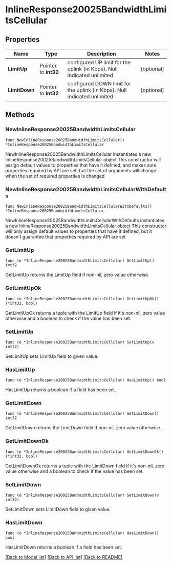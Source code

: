 # InlineResponse20025BandwidthLimitsCellular

## Properties

Name | Type | Description | Notes
------------ | ------------- | ------------- | -------------
**LimitUp** | Pointer to **int32** | configured UP limit for the uplink (in Kbps).  Null indicated unlimited | [optional] 
**LimitDown** | Pointer to **int32** | configured DOWN limit for the uplink (in Kbps).  Null indicated unlimited | [optional] 

## Methods

### NewInlineResponse20025BandwidthLimitsCellular

`func NewInlineResponse20025BandwidthLimitsCellular() *InlineResponse20025BandwidthLimitsCellular`

NewInlineResponse20025BandwidthLimitsCellular instantiates a new InlineResponse20025BandwidthLimitsCellular object
This constructor will assign default values to properties that have it defined,
and makes sure properties required by API are set, but the set of arguments
will change when the set of required properties is changed

### NewInlineResponse20025BandwidthLimitsCellularWithDefaults

`func NewInlineResponse20025BandwidthLimitsCellularWithDefaults() *InlineResponse20025BandwidthLimitsCellular`

NewInlineResponse20025BandwidthLimitsCellularWithDefaults instantiates a new InlineResponse20025BandwidthLimitsCellular object
This constructor will only assign default values to properties that have it defined,
but it doesn't guarantee that properties required by API are set

### GetLimitUp

`func (o *InlineResponse20025BandwidthLimitsCellular) GetLimitUp() int32`

GetLimitUp returns the LimitUp field if non-nil, zero value otherwise.

### GetLimitUpOk

`func (o *InlineResponse20025BandwidthLimitsCellular) GetLimitUpOk() (*int32, bool)`

GetLimitUpOk returns a tuple with the LimitUp field if it's non-nil, zero value otherwise
and a boolean to check if the value has been set.

### SetLimitUp

`func (o *InlineResponse20025BandwidthLimitsCellular) SetLimitUp(v int32)`

SetLimitUp sets LimitUp field to given value.

### HasLimitUp

`func (o *InlineResponse20025BandwidthLimitsCellular) HasLimitUp() bool`

HasLimitUp returns a boolean if a field has been set.

### GetLimitDown

`func (o *InlineResponse20025BandwidthLimitsCellular) GetLimitDown() int32`

GetLimitDown returns the LimitDown field if non-nil, zero value otherwise.

### GetLimitDownOk

`func (o *InlineResponse20025BandwidthLimitsCellular) GetLimitDownOk() (*int32, bool)`

GetLimitDownOk returns a tuple with the LimitDown field if it's non-nil, zero value otherwise
and a boolean to check if the value has been set.

### SetLimitDown

`func (o *InlineResponse20025BandwidthLimitsCellular) SetLimitDown(v int32)`

SetLimitDown sets LimitDown field to given value.

### HasLimitDown

`func (o *InlineResponse20025BandwidthLimitsCellular) HasLimitDown() bool`

HasLimitDown returns a boolean if a field has been set.


[[Back to Model list]](../README.md#documentation-for-models) [[Back to API list]](../README.md#documentation-for-api-endpoints) [[Back to README]](../README.md)


